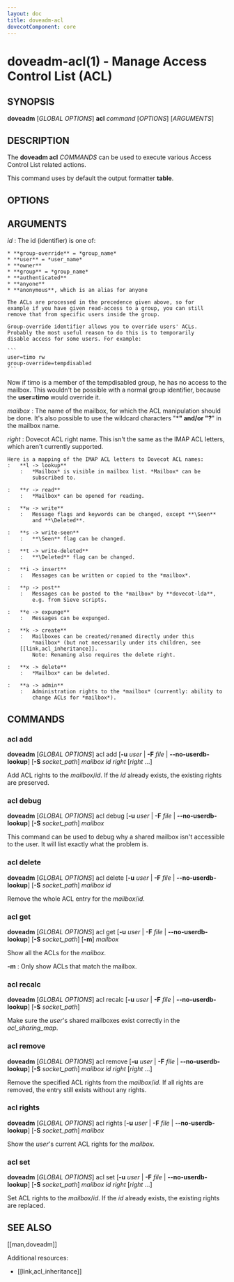 ```yaml
---
layout: doc
title: doveadm-acl
dovecotComponent: core
---
```


# doveadm-acl(1) - Manage Access Control List (ACL)

## SYNOPSIS

**doveadm** [*GLOBAL OPTIONS*] **acl** *command* [*OPTIONS*] [*ARGUMENTS*]

## DESCRIPTION

The **doveadm acl** *COMMANDS* can be used to execute various Access
Control List related actions.

<!-- @include: include/global-options-formatter.inc -->

This command uses by default the output formatter **table**.

## OPTIONS

<!-- @include: include/option-F-file.inc -->

<!-- @include: include/option-no-userdb-lookup.inc -->

<!-- @include: include/option-S-socket.inc -->

<!-- @include: include/option-u-user.inc -->

## ARGUMENTS

*id*
:   The id (identifier) is one of:

    * **group-override** = *group_name*
    * **user** = *user_name*
    * **owner**
    * **group** = *group_name*
    * **authenticated**
    * **anyone**
    * **anonymous**, which is an alias for anyone

    The ACLs are processed in the precedence given above, so for
    example if you have given read-access to a group, you can still
    remove that from specific users inside the group.

    Group-override identifier allows you to override users' ACLs.
    Probably the most useful reason to do this is to temporarily
    disable access for some users. For example:

    ```
    user=timo rw
    group-override=tempdisabled
    ```

   Now if timo is a member of the tempdisabled group, he has no access
   to the mailbox. This wouldn't be possible with a normal group
   identifier, because the **user=timo** would override it.

*mailbox*
:   The name of the mailbox, for which the ACL manipulation should be
    done. It's also possible to use the wildcard characters "*****"
    and/or "**?**" in the mailbox name.

*right*
:   Dovecot ACL right name. This isn't the same as the IMAP ACL letters,
    which aren't currently supported.

    Here is a mapping of the IMAP ACL letters to Dovecot ACL names:
    :   **l -> lookup**
        :   *Mailbox* is visible in mailbox list. *Mailbox* can be
            subscribed to.

    :   **r -> read**
        :   *Mailbox* can be opened for reading.

    :   **w -> write**
        :   Message flags and keywords can be changed, except **\Seen**
            and **\Deleted**.

    :   **s -> write-seen**
        :   **\Seen** flag can be changed.

    :   **t -> write-deleted**
        :   **\Deleted** flag can be changed.

    :   **i -> insert**
        :   Messages can be written or copied to the *mailbox*.

    :   **p -> post**
        :   Messages can be posted to the *mailbox* by **dovecot-lda**,
            e.g. from Sieve scripts.

    :   **e -> expunge**
        :   Messages can be expunged.

    :   **k -> create**
        :   Mailboxes can be created/renamed directly under this
            *mailbox* (but not necessarily under its children, see
        [[link,acl_inheritance]].
            Note: Renaming also requires the delete right.

    :   **x -> delete**
        :   *Mailbox* can be deleted.

    :   **a -> admin**
        :   Administration rights to the *mailbox* (currently: ability to
            change ACLs for *mailbox*).

## COMMANDS

### acl add

**doveadm** [*GLOBAL OPTIONS*] acl add
  [**-u** *user* | **-F** *file* | **\-\-no-userdb-lookup**]
  [**-S** *socket_path*]
  *mailbox id* *right*
  [*right* ...]

Add ACL rights to the *mailbox*/*id*. If the *id* already exists, the
existing rights are preserved.

### acl debug

**doveadm** [*GLOBAL OPTIONS*] acl debug
  [**-u** *user* | **-F** *file* | **\-\-no-userdb-lookup**]
  [**-S** *socket_path*]
  *mailbox*

This command can be used to debug why a shared mailbox isn't accessible
to the user. It will list exactly what the problem is.

### acl delete

**doveadm** [*GLOBAL OPTIONS*] acl delete
  [**-u** *user* | **-F** *file* | **\-\-no-userdb-lookup**]
  [**-S** *socket_path*]
  *mailbox id*

Remove the whole ACL entry for the *mailbox*/*id*.

### acl get

**doveadm** [*GLOBAL OPTIONS*] acl get
  [**-u** *user* | **-F** *file* | **\-\-no-userdb-lookup**]
  [**-S** *socket_path*]
  [**-m**]
  *mailbox*

Show all the ACLs for the *mailbox*.

**-m**
:   Only show ACLs that match the mailbox.

### acl recalc

**doveadm** [*GLOBAL OPTIONS*] acl recalc
  [**-u** *user* | **-F** *file* | **\-\-no-userdb-lookup**]
  [**-S** *socket_path*]

Make sure the *user*'s shared mailboxes exist correctly in the
*acl_sharing_map*.

### acl remove

**doveadm** [*GLOBAL OPTIONS*] acl remove
  [**-u** *user* | **-F** *file* | **\-\-no-userdb-lookup**]
  [**-S** *socket_path*]
  *mailbox id* *right* [*right* ...]

Remove the specified ACL rights from the *mailbox*/*id*. If all rights
are removed, the entry still exists without any rights.

### acl rights

**doveadm** [*GLOBAL OPTIONS*] acl rights
  [**-u** *user* | **-F** *file* | **\-\-no-userdb-lookup**]
  [**-S** *socket_path*]
  *mailbox*

Show the *user*'s current ACL rights for the *mailbox*.

### acl set

**doveadm** [*GLOBAL OPTIONS*] acl set
  [**-u** *user* | **-F** *file* | **\-\-no-userdb-lookup**]
  [**-S** *socket_path*]
  *mailbox id* *right* [*right* ...]

Set ACL rights to the *mailbox*/*id*. If the *id* already exists, the
existing rights are replaced.

<!-- @include: include/reporting-bugs.inc -->

## SEE ALSO

[[man,doveadm]]

Additional resources:

- [[link,acl_inheritance]]
